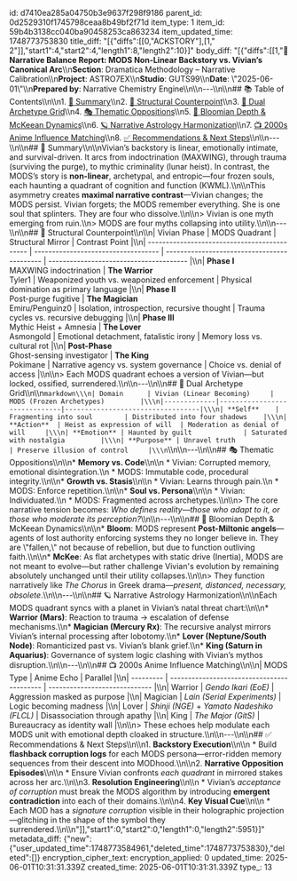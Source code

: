 id: d7410ea285a04750b3e9637f298f9186
parent_id: 0d2529310f1745798ceaa8b49bf2f71d
item_type: 1
item_id: 59b4b3138cc040ba90458253ca863234
item_updated_time: 1748773753830
title_diff: "[{\"diffs\":[[0,\"ACKSTORY\"],[1,\" 2\"]],\"start1\":4,\"start2\":4,\"length1\":8,\"length2\":10}]"
body_diff: "[{\"diffs\":[[1,\"**📘 Narrative Balance Report: MODS Non-Linear Backstory vs. Vivian’s Canonical Arc**\\\n**Section**: Dramatica Methodology – Narrative Calibration\\\n**Project**: ASTRO7EX\\\n**Studio**: GUTS99\\\n**Date**: \\\"2025-06-01\\\"\\\n**Prepared by**: Narrative Chemistry Engine\\\n\\\n---\\\n\\\n## 📚 Table of Contents\\\n\\\n1. [🌟 Summary](#-summary)\\\n2. [🔀 Structural Counterpoint](#-structural-counterpoint)\\\n3. [🧱 Dual Archetype Grid](#-dual-archetype-grid)\\\n4. [🎭 Thematic Oppositions](#-thematic-oppositions)\\\n5. [🌌 Bloomian Depth & McKeean Dynamics](#-bloomian-depth--mckeean-dynamics)\\\n6. [🪐 Narrative Astrology Harmonization](#-narrative-astrology-harmonization)\\\n7. [📺 2000s Anime Influence Matching](#-2000s-anime-influence-matching)\\\n8. [✅ Recommendations & Next Steps](#-recommendations--next-steps)\\\n\\\n---\\\n\\\n## 🌟 Summary\\\n\\\nVivian’s backstory is linear, emotionally intimate, and survival-driven. It arcs from indoctrination (MAXWING), through trauma (surviving the purge), to mythic criminality (lunar heist). In contrast, the MODS’s story is **non-linear**, archetypal, and entropic—four frozen souls, each haunting a quadrant of cognition and function (KWML).\\\n\\\nThis asymmetry creates **maximal narrative contrast**—Vivian changes; the MODS persist. Vivian forgets; the MODS remember everything. She is one soul that splinters. They are four who dissolve.\\\n\\\n> Vivian is one myth emerging from ruin.\\\n> MODS are four myths collapsing into utility.\\\n\\\n---\\\n\\\n## 🔀 Structural Counterpoint\\\n\\\n| Vivian Phase                                 | MODS Quadrant                       | Structural Mirror                           | Contrast Point                          |\\\n| -------------------------------------------- | ----------------------------------- | ------------------------------------------- | --------------------------------------- |\\\n| **Phase I**<br>MAXWING indoctrination        | **The Warrior**<br>Tyler1           | Weaponized youth vs. weaponized enforcement | Physical domination as primary language |\\\n| **Phase II**<br>Post-purge fugitive          | **The Magician**<br>Emiru/Penguinz0 | Isolation, introspection, recursive thought | Trauma cycles vs. recursive debugging   |\\\n| **Phase III**<br>Mythic Heist + Amnesia      | **The Lover**<br>Asmongold          | Emotional detachment, fatalistic irony      | Memory loss vs. cultural rot            |\\\n| **Post-Phase**<br>Ghost-sensing investigator | **The King**<br>Pokimane            | Narrative agency vs. system governance      | Choice vs. denial of access             |\\\n\\\n> Each MODS quadrant echoes a version of Vivian—but locked, ossified, surrendered.\\\n\\\n---\\\n\\\n## 🧱 Dual Archetype Grid\\\n\\\n```markdown\\\n| Domain      | Vivian (Linear Becoming)     | MODS (Frozen Archetypes)         |\\\n|-------------|------------------------------|----------------------------------|\\\n| **Self**    | Fragmenting into soul        | Distributed into four shadows    |\\\n| **Action**  | Heist as expression of will  | Moderation as denial of will     |\\\n| **Emotion** | Haunted by guilt             | Saturated with nostalgia         |\\\n| **Purpose** | Unravel truth                | Preserve illusion of control     |\\\n```\\\n\\\n---\\\n\\\n## 🎭 Thematic Oppositions\\\n\\\n* **Memory vs. Code**\\\n\\\n  * Vivian: Corrupted memory, emotional disintegration.\\\n  * MODS: Immutable code, procedural integrity.\\\n\\\n* **Growth vs. Stasis**\\\n\\\n  * Vivian: Learns through pain.\\\n  * MODS: Enforce repetition.\\\n\\\n* **Soul vs. Persona**\\\n\\\n  * Vivian: Individuated.\\\n  * MODS: Fragmented across archetypes.\\\n\\\n> The core narrative tension becomes: *Who defines reality—those who adapt to it, or those who moderate its perception?*\\\n\\\n---\\\n\\\n## 🌌 Bloomian Depth & McKeean Dynamics\\\n\\\n* **Bloom**: MODS represent **Post-Miltonic angels**—agents of lost authority enforcing systems they no longer believe in. They are \\\"fallen,\\\" not because of rebellion, but due to function outliving faith.\\\n\\\n* **McKee**: As flat archetypes with static drive (Inertia), MODS are not meant to evolve—but rather challenge Vivian's evolution by remaining absolutely unchanged until their utility collapses.\\\n\\\n> They function narratively like *The Chorus* in Greek drama—*present, distanced, necessary, obsolete*.\\\n\\\n---\\\n\\\n## 🪐 Narrative Astrology Harmonization\\\n\\\nEach MODS quadrant syncs with a planet in Vivian’s natal threat chart:\\\n\\\n* **Warrior (Mars)**: Reaction to trauma → escalation of defense mechanisms.\\\n* **Magician (Mercury Rx)**: The recursive analyst mirrors Vivian’s internal processing after lobotomy.\\\n* **Lover (Neptune/South Node)**: Romanticized past vs. Vivian’s blank grief.\\\n* **King (Saturn in Aquarius)**: Governance of system logic clashing with Vivian’s mythos disruption.\\\n\\\n---\\\n\\\n## 📺 2000s Anime Influence Matching\\\n\\\n| MODS Type | Anime Echo                                 | Parallel                      |\\\n| --------- | ------------------------------------------ | ----------------------------- |\\\n| Warrior   | *Gendo Ikari (EoE)*                        | Aggression masked as purpose  |\\\n| Magician  | *Lain (Serial Experiments)*                | Logic becoming madness        |\\\n| Lover     | *Shinji (NGE)* + *Yamato Nadeshiko (FLCL)* | Disassociation through apathy |\\\n| King      | *The Major (GitS)*                         | Bureaucracy as identity wall  |\\\n\\\n> These echoes help modulate each MODS unit with emotional depth cloaked in structure.\\\n\\\n---\\\n\\\n## ✅ Recommendations & Next Steps\\\n\\\n1. **Backstory Execution**\\\n\\\n   * Build **flashback corruption logs** for each MODS persona—error-ridden memory sequences from their descent into MODhood.\\\n\\\n2. **Narrative Opposition Episodes**\\\n\\\n   * Ensure Vivian confronts *each quadrant* in mirrored stakes across her arc.\\\n\\\n3. **Resolution Engineering**\\\n\\\n   * Vivian’s *acceptance of corruption* must break the MODS algorithm by introducing **emergent contradiction** into each of their domains.\\\n\\\n4. **Key Visual Cue**\\\n\\\n   * Each MOD has a *signature corruption* visible in their holographic projection—glitching in the shape of the symbol they surrendered.\\\n\\\n\"]],\"start1\":0,\"start2\":0,\"length1\":0,\"length2\":5951}]"
metadata_diff: {"new":{"user_updated_time":1748773584961,"deleted_time":1748773753830},"deleted":[]}
encryption_cipher_text: 
encryption_applied: 0
updated_time: 2025-06-01T10:31:31.339Z
created_time: 2025-06-01T10:31:31.339Z
type_: 13